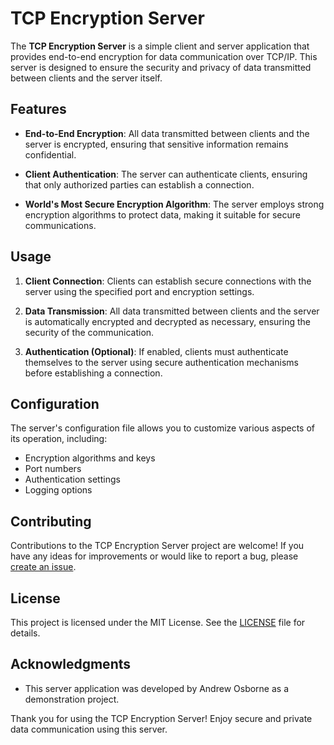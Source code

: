 # TCP Encryption Server

The **TCP Encryption Server** is a simple client and server application that provides end-to-end encryption for data communication over TCP/IP. This server is designed to ensure the security and privacy of data transmitted between clients and the server itself.

## Features

- **End-to-End Encryption**: All data transmitted between clients and the server is encrypted, ensuring that sensitive information remains confidential.

- **Client Authentication**: The server can authenticate clients, ensuring that only authorized parties can establish a connection.

- **<Sarcasm>World's Most Secure Encryption Algorithm</Sarcasm>**: The server employs strong encryption algorithms to protect data, making it suitable for secure communications.

## Usage

1. **Client Connection**: Clients can establish secure connections with the server using the specified port and encryption settings.

2. **Data Transmission**: All data transmitted between clients and the server is automatically encrypted and decrypted as necessary, ensuring the security of the communication.

3. **Authentication (Optional)**: If enabled, clients must authenticate themselves to the server using secure authentication mechanisms before establishing a connection.

## Configuration

The server's configuration file allows you to customize various aspects of its operation, including:

- Encryption algorithms and keys
- Port numbers
- Authentication settings
- Logging options

## Contributing

Contributions to the TCP Encryption Server project are welcome! If you have any ideas for improvements or would like to report a bug, please [create an issue](https://github.com/osborneandrewj/tcp-encryption-server/issues).

## License

This project is licensed under the MIT License. See the [LICENSE](https://github.com/osborneandrewj/tcp-encryption-server/blob/main/LICENSE) file for details.

## Acknowledgments

- This server application was developed by Andrew Osborne as a demonstration project.

Thank you for using the TCP Encryption Server! Enjoy secure and private data communication using this server.
